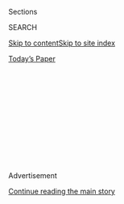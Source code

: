 <div id="app">

<div>

<div>

<div>

<div class="NYTAppHideMasthead css-1q2w90k e1suatyy0">

<div class="section css-ui9rw0 e1suatyy2">

<div class="css-eph4ug er09x8g0">

<div class="css-6n7j50">

</div>

<span class="css-1dv1kvn">Sections</span>

<div class="css-10488qs">

<span class="css-1dv1kvn">SEARCH</span>

</div>

[Skip to content](#site-content)[Skip to site
index](#site-index)

</div>

<div class="css-10698na e1huz5gh0">

</div>

</div>

<div id="masthead-bar-one" class="section hasLinks css-15hmgas e1csuq9d3">

<div class="css-uqyvli e1csuq9d0">

</div>

<div class="css-1uqjmks e1csuq9d1">

</div>

<div class="css-9e9ivx">

[](https://myaccount.nytimes3xbfgragh.onion/auth/login?response_type=cookie&client_id=vi)

</div>

<div class="css-1bvtpon e1csuq9d2">

[Today’s
Paper](https://www.nytimes3xbfgragh.onion/section/todayspaper)

</div>

</div>

</div>

</div>

<div data-aria-hidden="false">

<div id="site-content" data-role="main">

<div>

<div class="css-1aor85t" style="opacity:0.000000001;z-index:-1;visibility:hidden">

<div class="css-1hqnpie">

<div class="css-epjblv">

<span class="css-z6pdnw">Obamanomics</span>

</div>

<div class="css-k008qs">

<div class="css-1iwv8en">

<span class="css-18z7m18"></span>

<div>

<div>

</div>

</div>

</div>

<span class="css-1n6z4y"></span>

<div class="css-1705lsu">

<div class="css-4xjgmj">

<div class="css-4skfbu" data-role="toolbar" data-aria-label="Social Media Share buttons, Save button, and Comments Panel with current comment count" data-testid="share-tools">

  - 
  - 
  - 
  - 
    
    <div class="css-6n7j50">
    
    </div>

  - 

</div>

</div>

</div>

</div>

</div>

</div>

<div id="NYT_TOP_BANNER_REGION" class="css-13pd83m">

</div>

<div id="top-wrapper" class="css-1sy8kpn">

<div id="top-slug" class="css-l9onyx">

Advertisement

</div>

[Continue reading the main
story](#after-top)

<div class="ad top-wrapper" style="text-align:center;height:100%;display:block;min-height:250px">

<div id="top" class="place-ad" data-position="top" data-size-key="top">

</div>

</div>

<div id="after-top">

</div>

</div>

<div id="sponsor-wrapper" class="css-1hyfx7x">

<div id="sponsor-slug" class="css-19vbshk">

Supported by

</div>

[Continue reading the main
story](#after-sponsor)

<div id="sponsor" class="ad sponsor-wrapper" style="text-align:center;height:100%;display:block">

</div>

<div id="after-sponsor">

</div>

</div>

<div class="css-1vkm6nb ehdk2mb0">

# Obamanomics

</div>

<div class="css-xt80pu e12qa4dv0">

<div class="css-18e8msd">

<div class="css-vp77d3 epjyd6m0">

<div class="css-1baulvz">

By [<span class="css-1baulvz last-byline" itemprop="name">David
Leonhardt</span>](https://www.nytimes3xbfgragh.onion/by/david-leonhardt)

</div>

</div>

  - Aug. 20,
    2008

  - 
    
    <div class="css-4xjgmj">
    
    <div class="css-d8bdto" data-role="toolbar" data-aria-label="Social Media Share buttons, Save button, and Comments Panel with current comment count" data-testid="share-tools">
    
      - 
      - 
      - 
      - 
        
        <div class="css-6n7j50">
        
        </div>
    
      - 
    
    </div>
    
    </div>

</div>

</div>

<div class="section meteredContent css-1r7ky0e" name="articleBody" itemprop="articleBody">

<div class="css-1fanzo5 StoryBodyCompanionColumn">

<div class="css-53u6y8">

**I. A Broken Economy**

As Barack Obama prepares to accept the Democratic nomination this week,
it is clear that the economic policies of the next president are going
to be hugely important. Ever since Wall Street bankers were called back
from their vacations last summer to deal with the convulsions in the
mortgage market, the economy has been lurching from one crisis to the
next. The International Monetary Fund has described the situation as
“the largest financial shock since the Great Depression.” The details
are too technical for most of us to understand. (They’re too technical
for many bankers to understand, which is part of the problem.) But the
root cause is simple enough. In some fundamental ways, the American
economy has stopped working.

The fact that the economy grows — that it produces more goods and
services one year than it did in the previous one — no longer ensures
that most families will benefit from its growth. For the first time on
record, an economic expansion seems to have ended without family income
having risen substantially. Most families are still [making
less](http://www.census.gov/hhes/www/income/histinc/f07ar.html), after
accounting for inflation, than they were in 2000. For these workers,
roughly the bottom 60 percent of the income ladder, economic growth has
become a theoretical concept rather than the wellspring of better
medical care, a new car, a nicer house — a better life than their
parents had.

Americans have still been buying such things, but they have been doing
so with debt. A big chunk of that debt will never be repaid, which is
the most basic explanation for the financial crisis. Even after the
crisis has passed, the larger problem of income stagnation will remain.
It’s hardly the economy’s only serious problem either. There is also the
slow unraveling of the employer-based health-insurance system and the
fact that, come 2011, the baby boomers will start to turn 65, setting
off an enormous rise in the government’s Medicare and Social Security
obligations.

Most of these problems aren’t immediate, which helps explain why they
have gone unaddressed for so long. And the United States remains a
fabulously prosperous country, relative to almost any other country, at
any point in history. Yet Americans seem to realize that something has
gone wrong. In recent polls, about 80 percent of [respondents
say](http://nytimes3xbfgragh.onion/polls) the economy is in bad shape,
and almost 70 percent say it’s going to get worse. Together, these
answers make for the most downbeat assessment since at least the early
1980s, and underscore that the next president will be inheriting a set
of domestic problems as serious as any the country has faced in a long
time.

</div>

</div>

<div class="css-1fanzo5 StoryBodyCompanionColumn">

<div class="css-53u6y8">

John McCain’s [economic
vision](http://www.johnmccain.com/Informing/News/Speeches/4c980d5b-dfd3-40a3-9663-7d14df1f1468.htm),
as he has laid it out during the campaign, amounts to a slightly altered
version of Republican orthodoxy, with tax cuts at the core. Obama, on
the other hand, has more-detailed proposals but a less obvious ideology.

Well before this point on the presidential calendar, it’s usually clear
where a candidate fits within the political spectrum of his party. With
Obama, there is vast disagreement about just how liberal he is,
especially on the economy. My favorite example came in mid-June, shortly
after Obama named Jason Furman, a protégé of Robert Rubin, the centrist
former Treasury secretary, as his lead economic adviser. Labor leaders
[recoiled](http://articles.latimes.com/2008/jun/11/nation/na-furman11),
and John Sweeney, the head of the A.F.L.-C.I.O., worried aloud about
“corporate influence on the Democratic Party.” Then, the following
week, Kimberley Strassel, a member of The Wall Street Journal editorial
board, wrote a column titled, “[Farewell, New
Democrats](http://www.wsj.com/public/article_print/SB121391937825890363.html),”
concluding that Obama’s economic policies amounted to the end of
Clintonian centrism and a reversion to old liberal ways.

Some of the confusion stems from Obama’s own strategy of presenting
himself as a postpartisan figure. A few weeks ago, I joined him on a
flight from Orlando to Chicago and began our conversation by asking
about his economic approach. He started to answer, but then interrupted
himself. “My core economic theory is pragmatism,” he said, “figuring out
what works.”

This, of course, is not the whole story. Invoking pragmatism doesn’t
help the average voter much; ideology, though it often gets a bad name,
matters, because it offers insight into how a candidate might actually
behave as president. I have spent much of this year trying to get a
handle on what is sometimes called Obamanomics and have come away
thinking that Obama does have an economic ideology. It’s just not a
completely familiar one. Depending on how you look at it, he is both
more left-wing and more right-wing than many people realize.

**II. A New Democratic Consensus, of Sorts**

To understand where Obama stands, you first have to know that, for 15
years, Democratic Party economics have been defined by a struggle that
took place during the start of the Clinton administration. It was the
battle of the Bobs. On one side was Clinton’s labor secretary and
longtime friend, Bob Reich, who argued that the government should invest
in roads, bridges, worker training and the like to stimulate the economy
and help the middle class. On the other side was Bob Rubin, a former
Goldman Sachs executive turned White House aide, who favored reducing
the deficit to soothe the bond market, bring down interest rates and get
the economy moving again. Clinton cast his lot with Rubin, and to this
day the first question about any Democrat’s economic outlook is often
where his heart lies, with Reich or Rubin, the left or the center, the
government or the market.

</div>

</div>

<div class="css-1fanzo5 StoryBodyCompanionColumn">

<div class="css-53u6y8">

Obama has obviously studied this debate, and early on during the flight
to Chicago, he told me a story about Reich and Rubin. The previous week,
Obama convened a discussion with a high-powered group of economists and
chief executives. He was sitting at a conference table, with Rubin two
seats to his left and Reich across from him. “One of the points I
raised,” Obama told me, “is if you just use you, Bob, and you, Bob, as
caricatures, the truth is, both of you acknowledge the world is more
complicated.” By this, Obama didn’t simply mean that their views were
more nuanced than many outsiders understood. He meant that both have
come to acknowledge that the other man is, in part, correct. The two now
occupy more similar ideological places than they did in 1993. The battle
of the Bobs may not be completely over, but it has certainly been
[suspended](http://www.nytimes3xbfgragh.onion/2007/06/10/magazine/10wwln-summers-t.html).

Among the policy experts and economists who make up the Democratic
government-in-waiting, there is now something of a consensus. They agree
that deficit reduction did an enormous amount of good. It helped usher
in the 1990s boom and the only period of strong, broad-based income
growth in a generation. But that boom also depended on a technology
bubble and historically low oil prices. In the current decade, the
economy has continued to grow at a decent pace, yet most families have
seen little benefit. Instead, the benefits have flowed mostly to a small
slice of workers at the very top of the income distribution. As Rubin
told me, comparing the current moment with 1993, “The distributional
issues are obviously more serious now.” From today’s vantage point,
inequality looks likes a bigger problem than economic growth; fiscal
discipline seems necessary but not sufficient.

In practical terms, the new consensus means that the policies of an
Obama administration would differ from those of the Clinton
administration, but not primarily because of differences between the two
men. “The economy has changed in the last 15 years, and our
understanding of economic policy has changed as well,” Furman says. “And
that means that what was appropriate in 1993 is no longer appropriate.”
Obama’s agenda starts not with raising taxes to reduce the deficit, as
Clinton’s ended up doing, but with changing the tax code so that
families making more than $250,000 a year pay more taxes and nearly
everyone else pays less. That would begin to address inequality. Then
there would be Reich-like investments in alternative energy, physical
infrastructure and such, meant both to create middle-class jobs and to
address long-term problems like global warming.

All of this raises the question of what will happen to the deficit.
Obama’s aides optimistically insist he will reduce it, thanks to his tax
increases on the affluent and his plan to wind down the Iraq war.
Relative to McCain, whose promised spending cuts are [extremely
vague](http://www.nytimes3xbfgragh.onion/2008/04/23/business/23leonhardt.html),
Obama does indeed look like a fiscal conservative. But the larger point
is that the immediate deficit isn’t as big as it was in 1992. Then, it
was equal to [4.7
percent](http://www.cbo.gov/budget/data/historical.pdf) of gross
domestic product. Right now it’s about 2.5 percent.

During our conversation, Obama made it clear that he considered the
deficit to be only one of the long-term problems requiring immediate
attention, and he sounded more worried about the others, like global
warming, health care and the economic hangover that could follow the
housing bust. Tellingly, he said that while he admired what Clinton did,
he might have been more open to Reich’s argument — even in 1993. “I
still would have probably made a slightly different choice than Clinton
did,” Obama said. “I probably wouldn’t have been as obsessed with
deficit reduction.”

The new Democratic consensus isn’t complete, obviously. Labor unions, in
particular, would prefer more trade barriers than many other Democrats.
During the primaries Obama nodded, and at times pandered, in this
direction. Since then, he has
[disavowed](http://money.cnn.com/2008/06/18/magazines/fortune/easton_obama.fortune/index.htm?postversion=2008061815)
that rhetoric, to almost no one’s surprise. Yet his zig-zagging on the
issue did highlight the biggest weak spot in his, and his party’s,
economic agenda. He still hasn’t quite figured out how to sell it. For
all his skills as a storyteller and a speaker, he has not settled on a
compelling message about how to put the economy on the right
path.

<div class="css-79elbk" data-testid="photoviewer-wrapper">

<div class="css-z3e15g" data-testid="photoviewer-wrapper-hidden">

</div>

<div class="css-1a48zt4 ehw59r15" data-testid="photoviewer-children">

<div class="css-zgakxe erfvjey0">

<span class="css-1ly73wi e1tej78p0">Image</span>

<div class="css-zjzyr8">

<div data-testid="lazyimage-container" style="height:305.16923076923075px">

</div>

</div>

</div>

<span class="css-ach9cc e1z0qqy90" itemprop="copyrightHolder"><span class="css-1ly73wi e1tej78p0">Credit...</span><span>Tim
Davis for The New York Times</span></span>

</div>

</div>

The lack of such a message has contributed to several of his worst
moments over the last year. Most recently, the campaign has come out
with a series of small-bore, populist energy plans — a windfall-profits
tax on oil companies, a crackdown on speculators, a partial opening of
the strategic oil reserve — that seem more political than economic. The
most glaring misstep on this score was his comment this spring about
bitter rural voters clinging to guns and religion. It was, in effect, an
admission that his own message about the economy hadn’t yet broken
through.

</div>

</div>

<div class="css-1fanzo5 StoryBodyCompanionColumn">

<div class="css-53u6y8">

**III. A ‘University of Chicago’ Democrat**

Starting in the early 1990s, Obama spent 12 years at the University of
Chicago, mostly as a senior lecturer on constitutional law. It was a
part-time job that helped him make money while he began to build his
political career. But it also happened to place him inside what is
arguably the intellectual center of modern American economic
conservatism, the home of Milton Friedman and the laissez-faire
philosophy known as the Chicago School of economics. By all accounts,
Obama didn’t spend much time with Friedman’s disciples at the law
school. Instead, he became friendly with another crowd: liberals who had
come to think that Friedman was right about a lot, just not everything.

The [Chicago
School](http://www.pbs.org/wgbh/commandingheights/shared/video/qt/mini_p01_11_a_56.html)
believes that markets — that is, millions of individuals making separate
decisions — almost always function better than economies that are
managed by governments. In a market system, prices adjust whenever there
is a shortage or a glut, and the problem soon resolves itself. Just as
important, companies constantly compete with each other, which helps
bring down prices, improves the quality of goods and ultimately lifts
living standards.

In its more extreme forms, the Chicago School’s ideas have some obvious
flaws. History has shown that free markets aren’t so good at, say,
preventing pollution or the issuance of fantastically unrealistic
mortgages. But over the last few decades, as Europe’s regulated
economies have struggled and Asia’s move toward capitalism has spurred
its fabulous boom, many liberals have also come to appreciate the
virtues of markets.

One of these liberals is [Cass
Sunstein](http://www.law.harvard.edu/faculty/directory/facdir.php?id=552),
a prolific law professor who sometimes ate with Obama in the open,
sunlit cafeteria off the lobby of the main building at Chicago’s law
school. Over sandwiches in that cafeteria this spring, Sunstein told me
that he didn’t think that Obama arrived at the law school as an
old-style liberal or departed as anything like a Friedmanite. Yet
Sunstein and other former Chicago colleagues I spoke with said they
believed that Chicago had helped give Obama an intellectual framework
for his instincts, at the least, and probably made him come to
appreciate markets more.

Obama, when I asked him, agreed that his years surrounded by Chicago
School thinking affected him. He tends to assign his motives to more
intimate narratives, though, and he said that his grandmother, a
high-school graduate who rose to become the vice president of a bank and
was the family’s main breadwinner, had the biggest impact. “She had to
think very practically about, How do you make money?” he told me. “How
does the system work? That led me to have an orientation to ask
hardheaded questions. During my formative years, there was still
ideological competition between a social-democratic or even socialist
agenda and a free-market, Milton Friedman agenda. I think it was natural
for me to ask questions of both sides and maybe try to synthesize
approaches.”

There is plenty of evidence that this synthesis isn’t merely a part of a
candidate’s inevitable tack to the center for a general election. In
Obama’s memoir, “Dreams From My Father,” he sympathetically recounts a
conversation he had with a Kenyan farmer, in which the man complains
both about rich people who won’t pay their fair share of taxes and about
burdensome government regulations on coffee growing. In Obama’s second
book, “The Audacity of Hope,” he goes further: “Reagan’s central insight
— that the liberal welfare state had grown complacent and overly
bureaucratic, with Democratic policy makers more obsessed with slicing
the economic pie than with growing that pie — contained a good deal of
truth.”

</div>

</div>

<div class="css-1fanzo5 StoryBodyCompanionColumn">

<div class="css-53u6y8">

The partial embrace of Reaganomics is a typical bit of Obama’s
postpartisan veneer. In a single artful sentence, he dismissed the old
liberals, aligned himself with the Bill Clinton centrists and did so by
reaching back to a conservative icon who remains widely popular. But the
words have significance at face value too. Compared with many other
Democrats, Obama simply is more comfortable with the apparent successes
of laissez-faire economics.

Sunstein, now on the faculty at Harvard, has a name for this approach:
“I like to think of him as a ‘University of Chicago’ Democrat.”

It’s a useful label. Today’s Democratic consensus has moved the party to
the left, and on issues like inequality and climate change, Obama
appears willing to be even more aggressive than many fellow Democrats.
From this standpoint, he’s a true liberal. Yet he also says he believes
that there are significant parts of Reaganism worth preserving. So his
policies often involve setting up a government program to address a
market failure but then trying to harness the power of the market within
that program. This, at times, makes him look like a conservative
Democrat.

From the beginning, Obama has sought out academic economists, rather
than lawyers or former White House aides. His first economic adviser,
[Austan
Goolsbee](http://faculty.chicagogsb.edu/austan.goolsbee/website/), is a
young University of Chicago professor who shares Obama’s market-oriented
Democratic views. This summer, Obama added Furman, who has a more
traditional background, having worked for both the Clinton
administration and the Kerry campaign. But he, too, has a Ph.D. in
economics, from Harvard.

As anyone who has spent time with Obama knows, he likes experts, and his
choice of advisers stems in part from his interest in empirical
research. (James Heckman, a Nobel laureate who critiqued the campaign’s
education plan at Goolsbee’s request, said, “I’ve never worked with a
campaign that was more interested in what the research shows.”) By
surrounding himself with economists, however, Obama was also making a
decision with ideological consequences. Far more than many other policy
advisers, economists believe in the power of markets. What tends to
distinguish Democratic economists is that they set out to uncover
imperfections of the market and then come up with incremental,
market-based solutions to these imperfections. This helps explain the
Obama campaign’s [interest
in](http://www.nytimes3xbfgragh.onion/2008/01/02/business/02leonhardt.html)
behavioral economics, a relatively new field that has pointed out many
ways in which people make irrational, short-term decisions. To deal with
one example of such myopia, Obama would require companies to
automatically set aside a portion of their workers’ salary in a 401(k)
plan. Any worker could override the decision — and save nothing at all
or save even more — but the default would be to save.

A more controversial version of Obama’s market friendliness came from
his health-care proposal, which, unlike Hillary Clinton’s, would not
mandate that people have health insurance. Like other Democrats, he was
pushing for a big government program to deal with what he saw as market
failures in health care and to bring down the price of insurance. Once
the program was in place, though, he trusted a market of individuals to
make its own decisions; once the government had subsidized health
insurance, he thought the vast majority of the uninsured would sign up.

There are similar strains in Obama’s proposals on housing and education,
and it’s worth remembering that these all came out before he was the
presumptive nominee. The best example of his approach, however, may be
his climate policy. By last year, Democrats in Congress essentially
agreed that to reduce greenhouse-gas emissions, the government should
place a nationwide cap on these emissions and then issue tradable
permits giving companies the right to produce them (thus the term “cap
and trade”). Most Congressional bills envisioned giving away many of the
permits to power companies. Economists, by and large, considered this
giveaway to be the worst part of the plan. It would require Congress to
decide how many free permits each company should get and would set off a
frenzy of corporate lobbying.

</div>

</div>

<div class="css-1fanzo5 StoryBodyCompanionColumn">

<div class="css-53u6y8">

The alternative was to auction off the permits — to let the market set
their value. “If you don’t auction 100 percent of the permits,” Goolsbee
told me, “this could be one of the biggest pieces of corporate welfare
ever.” With Congress making the decisions, the power companies with the
best political connections might get the permits. With a [full
auction](http://gregmankiw.blogspot.com/2008/05/mccain-vs-obama-carbon-auctions.html),
the permits would end up with companies willing to make the highest
bids. Presumably, these would be the most efficient companies, the ones
able to produce the most energy (and profits) for a given amount of
greenhouse-gas pollution.

The auctions would have another big advantage too. They would raise
billions of dollars for the government, money that could then be
returned to taxpayers to offset the higher energy prices created by the
emissions
cap.

<div class="css-79elbk" data-testid="photoviewer-wrapper">

<div class="css-z3e15g" data-testid="photoviewer-wrapper-hidden">

</div>

<div class="css-1a48zt4 ehw59r15" data-testid="photoviewer-children">

<div class="css-zgakxe erfvjey0">

<span class="css-1ly73wi e1tej78p0">Image</span>

<div class="css-zjzyr8">

<div data-testid="lazyimage-container" style="height:290.2974358974359px">

</div>

</div>

</div>

<span class="css-ach9cc e1z0qqy90" itemprop="copyrightHolder"><span class="css-1ly73wi e1tej78p0">Credit...</span><span>Photo
Illustration by Victor Schrager for The New York Times; Prop Stylist:
Megan Caponetto</span></span>

</div>

</div>

It seems likely that a President Obama would sign a cap-and-trade bill
even if it did give away some permits. But candidate Obama has at least
moved the debate toward a more pro-market solution.

**IV. The End of the Age of Reagan?**

“The market is the best mechanism ever invented for efficiently
allocating resources to maximize production,” Obama told me. “And I also
think that there is a connection between the freedom of the marketplace
and freedom more generally.” But, he continued, “there are certain
things the market doesn’t automatically do.” In other words, free-market
policy isn’t likely to dominate his agenda; his project would be fixing
the market.

And it does seem to need fixing. For three decades now, the American
economy has been in what the historian Sean Wilentz calls the [Age of
Reagan](http://www.harpercollins.com/books/9780060744809/The_Age_of_Reagan/index.aspx).
The government has deregulated industries, opened the economy more to
market forces and, above all, cut income taxes. Much good has come of
this — the end of 1970s stagflation, infrequent and relatively mild
recessions, faster growth than that of the more regulated economies of
Europe. Yet laissez-faire capitalism hasn’t delivered nearly what its
proponents promised. It has created big budget deficits, the most
pronounced income inequality since the 1920s and the current financial
crisis. As Lawrence Summers, the former Treasury secretary and Rubin
ally from the Clinton administration, says: “We’ve probably done a
better job of the last 20 years on the problems the market can solve
than the problems the market can’t solve. We’re doing pretty well on the
size of people’s houses and televisions and the like. We’re not looking
so good on infrastructure and education.”

The closest thing to an Obama doctrine on market regulation was a
[speech](http://www.nytimes3xbfgragh.onion/2008/03/27/us/politics/27text-obama.html?pagewanted=print)
he gave in March at Cooper Union in New York, called “Renewing the
American Economy.” It included his usual praise of market forces, and
his prescriptions for regulating the financial system were mostly
mainstream Democratic fare, like tougher penalties for loan fraud,
tighter rules and closer oversight for Wall Street. These steps might or
might not prevent the next crisis, but they would certainly place a
bigger emphasis on trying to do so. And the speech, if anything,
probably placed Obama on the more aggressively liberal side of the
Democratic platform. Afterward, Robert Kuttner, an unabashedly
left-leaning Democrat,
[praised](http://www.prospect.org/cs/articles?article=obama_v_krugman)
Obama for going “well beyond the current Democratic Party consensus.”

</div>

</div>

<div class="css-1fanzo5 StoryBodyCompanionColumn">

<div class="css-53u6y8">

Shortly before Obama’s speech, the Federal Reserve made emergency loans
to investment banks that hadn’t officially been under its supervision.
Obama argued that, going forward, the Fed had to be given permanent
oversight of any such institutions, because their executives would
henceforth assume that the government would come to their rescue. If
taxpayers were going to be on the hook for those banks when they failed,
he suggested, the government should have the chance to minimize the risk
of failure. (Since March, Fed officials themselves have inched toward a
similar position.)

There is, plainly, a big potential conflict between the University of
Chicago side of Obama and the regulator side. A regulation that sounds
sensible today can end up having nasty unintended consequences. But in
Obama’s view, the risks to market-based capitalism now have more to do
with too little regulation than too much. He can sound almost righteous
on this point. He talked to me about the need for a moral element to
capitalism and said that the crony capitalism of recent years should be
the nightmare of any market-loving economist. At times, this part of his
message can seem to overwhelm his respect for the market. Obama’s aides
have justified his proposed windfall-profits tax on oil companies, for
example, by saying that it makes up for the unjustifiable tax breaks the
energy industry has received in the past. But that doesn’t change the
fact that it’s a tax targeted at a specific industry, which, as some
economists have pointed out, is just the sort of tinkering that the
Chicago School detests.

**V. Spreading the Wealth**

The most tangible way that today’s economy feels unfair is the lack of
real income growth for most families. Earlier this year, when [I
interviewed](http://www.nytimes3xbfgragh.onion/2008/02/02/us/politics/02obama.html?_r=1&oref=slogin)
Obama during the primaries, he was careful to say that he didn’t think
President Bush deserved all that much blame for the stagnant incomes of
the current decade. Income growth for most families began to slow in the
1970s, and the causes of the great pay slowdown were complex. Obama
didn’t name them all, but a decent list would look something like
this: new technologies that have made some blue-collar work obsolete; a
slowing in the nation’s educational attainment; the shriveling of labor
unions; the increase in one-parent families, which are far less
economically secure; and the rise of other countries that have huge
low-wage work forces.

What Obama blamed the current administration for, he said, was
aggravating these trends with the tax code. To a large extent, Obama’s
own economic agenda revolves around reversing Bush’s tax policies and
then going a bit further in the other direction. Here, more than in his
regulatory approach, Obama stands on the left side of the Democratic
Party, but not exactly in the traditional tax-and-spend ways.

It’s helpful to start with a little
[history](http://elsa.berkeley.edu/~saez/piketty-saezJEP07taxprog.pdf).
When Reagan was elected, in 1980, tax rates on top incomes were so high
that even liberal economists now say the economy was suffering. There
simply wasn’t enough of an incentive for rich people to start new
companies or expand existing ones, because so much of their profits
would have gone to the federal government. Someone making the equivalent
of $5 million in 1980 — in inflation-adjusted terms — would have paid a
combined federal tax rate of almost 60 percent, according to research by
Emmanuel Saez and Thomas Piketty, two academic economists. (These
calculations cover not only income taxes but also payroll taxes,
capital-gains taxes and others.) Reagan, by the end of his second term,
had cut this rate to about 35 percent. Clinton raised it above 40
percent, but the current President Bush has reduced it to 34 percent. So
over the same period that the rich have been getting much richer before
taxes, their tax rates have also been falling far faster than the rates
of any other income group.

Dating back to Reagan, Republicans have packaged tax cuts on high
earners with more modest middle-class tax cuts and then maneuvered the
Democrats into an unwinnable choice: are you for tax cuts or against
them? Obama, however, argues that this is the moment when the politics
of taxes can be changed.

To do this, he is proposing tax cuts for most families that are
significantly larger than those McCain is offering, along with major tax
increases for families making more than $250,000 a year. “That’s
essentially a major part of our economic plan,” Obama said. “But it’s
also a political message.” Economically, he is trying to use the tax
code to spread the bounty from the market-based American economy to a
far wider group of families. Politically, he is trying to drive a wedge
through the great Reagan tax gambit.

</div>

</div>

<div class="css-1fanzo5 StoryBodyCompanionColumn">

<div class="css-53u6y8">

The Tax Policy Center, a research group run by the Brookings Institution
and the Urban Institute, has done the most detailed analysis of the
Obama and McCain tax plans, and it has published a series of
[fascinating
tables](http://www.taxpolicycenter.org/UploadedPDF/411749_update_candidates.pdf).
For the bottom 80 percent of the population — those households making
$118,000 or less — McCain’s various tax cuts would mean a net savings of
about $200 a year on average. Obama’s proposals would bring $900 a year
in savings. So for most people, Obama is the tax cutter in this
campaign.

If there is a theme to the Obama tax philosophy, it’s that the tax code
is not quite as progressive as you think it is. Most of the public
discussion about taxes tends to focus on the income tax, which taxes the
affluent at a considerably higher rate than anyone else. But the income
tax doesn’t take the biggest bite out of most families’ annual tax bill.
The payroll tax does. And even as the federal government has been
reducing income taxes over the last few decades, it has allowed the
payroll tax, which finances Social Security and Medicare, to creep up.
That’s a big reason that overall tax rates for the bottom 80 percent of
earners have not fallen as much as rates for the affluent.

Obama’s second-most-expensive proposal, after his health-care plan, is
the equivalent of a $500 cut in the payroll tax for most workers. (It is
actually a credit that is applied toward income taxes based on payroll
taxes paid.) In a speech this month in Florida, he proposed that the cut
take effect immediately, in the form of a rebate, to stimulate the
economy. For most workers, it would be the first significant cut in the
payroll tax in decades, if not ever.

The other way that he would cut taxes involves a series of
technicalities. But since the campaign began, Goolsbee has been arguing
that those technicalities offer one of the best glimpses of how Obama
thinks about the tax code. Right now, several big tax breaks that sound
broad-based — like those for child care and mortgage interest — don’t
always benefit middle-income and lower-income families. Another example
is the Hope Credit for college tuition, a creation of the Clinton
administration. Obama wants to more than double the credit, to $4,000.
More to the point, he would make it “fully refundable.” As a result, a
family with an income-tax bill of $3,000 wouldn’t merely have that bill
eliminated; it would also receive a $1,000 check. Increasingly, the
income-tax system becomes a way to transfer money to poor families.

All told, Obama would not only cut taxes for most people more than
McCain would. He would cut them more than Bill Clinton did and more than
Hillary Clinton proposed doing. These tax cuts are really the essence of
his market-oriented redistributionist philosophy (though he made it
clear that he doesn’t like the word “redistributionist”). They are an
attempt to address the middle-class squeeze by giving people a chunk of
money to spend as they see
fit.

<div class="css-79elbk" data-testid="photoviewer-wrapper">

<div class="css-z3e15g" data-testid="photoviewer-wrapper-hidden">

</div>

<div class="css-1a48zt4 ehw59r15" data-testid="photoviewer-children">

<div class="css-zgakxe erfvjey0">

<span class="css-1ly73wi e1tej78p0">Image</span>

<div class="css-zjzyr8">

<div data-testid="lazyimage-container" style="height:289.7025641025641px">

</div>

</div>

</div>

<span class="css-ach9cc e1z0qqy90" itemprop="copyrightHolder"><span class="css-1ly73wi e1tej78p0">Credit...</span><span>Photo
Illustration by Victor Schrager for The New York Times; Prop Stylist:
Megan Caponetto</span></span>

</div>

</div>

He would then pay for the cuts, at least in part, by raising taxes on
the affluent to a point where they would eventually be slightly higher
than they were under Clinton. For these upper-income families, the Tax
Policy Center’s comparisons with McCain are even starker. McCain, by
continuing the basic thrust of Bush’s tax policies and adding a few new
wrinkles, would cut taxes for the top 0.1 percent of earners — those
making an average of $9.1 million — by another $190,000 a year, on top
of the Bush reductions. Obama would raise taxes on this top 0.1 percent
by an average of $800,000 a year.

</div>

</div>

<div class="css-1fanzo5 StoryBodyCompanionColumn">

<div class="css-53u6y8">

It’s hard not to look at that figure and be a little stunned. It would
represent a huge tax increase on the wealthy families. But it’s also
worth putting the number in some context. The bulk of Obama’s tax
increases on the wealthy — about $500,000 of that $800,000 — would
simply take away Bush’s tax cuts. The remaining $300,000 wouldn’t nearly
reverse their pretax income gains in recent years. Since the mid-1990s,
their inflation-adjusted pretax income has [roughly
doubled](http://elsa.berkeley.edu/~saez/).

To put it another way, the wealthy have done so well over the past few
decades, with their incomes soaring and tax rates plummeting, that
Obama’s plan would not come close to erasing their gains. The same
would be true of households making a few hundred thousand dollars a year
(who have gotten smaller raises than the very rich but would also face
smaller tax increases). As ambitious as Obama’s proposals might be, they
would still leave the gap between the rich and everyone else far wider
than it was 15 or 30 years ago. It just wouldn’t be quite as wide as it
is now.

**VI. Is He a European-Model Neoliberal?**

Even some Republicans have started to wonder whether the Reagan strategy
on taxes has run its course. Earlier this year, two young conservative
writers, Ross Douthat and Reihan Salam, came out with a book called
“Grand New Party.” Their basic thesis is that the Republican Party,
for all its successes over the past generation, has failed to cement its
majority because of economics. If the party’s agenda continues to
revolve around tax cuts that mostly benefit the well off, the [book
argues](http://www.nytimes3xbfgragh.onion/2008/06/29/books/review/Ornstein-t.html),
Republicans risk allowing a generation-long Democratic majority, like
the kind that ruled the country from F.D.R. to L.B.J. To avoid this
outcome, the authors offer an agenda of what they call Sam’s Club
Republicanism, focused on the working class.

For now, the people running the party, be they in the Bush
administration or the McCain campaign, evidently do not share this
concern. They have responded to Obama’s tax proposals with the same kind
of attacks that the party has been using since the 1980s. First, they
have argued that Obama’s tax increases would end up hitting every income
group. Strictly speaking, this is true. Obama’s increase on the
corporate income tax would ultimately fall on all stockholders, even
poor ones. In practical terms, though, most families own little enough
stock that the other features of the tax plan would matter far, far
more. That’s why the Tax Policy Center numbers, which include the
corporate tax increase, come out as they do.

The second criticism is that Obama’s tax increases would send an
already-weak economy into a tailspin. The [problem with this
argument](http://wsj.com/article/SB121728762442091427.html) is that it’s
been made before, fairly recently, and it proved to be spectacularly
wrong. When Bill Clinton raised taxes on upper-income families in 1993,
his supply-side critics insisted that he would ruin the economy. As we
now know, Clinton presided over the longest economic expansion on
record, the fastest income growth most workers had experienced in a
generation and the disappearance of the federal-budget deficit. His
successor, Bush, then did exactly what the supply-siders wanted, cutting
upper-income tax rates, and the results were much worse. Economic growth
wasn’t quite as strong or nearly as widespread, and the deficit
returned. At the very least, Clinton’s increases did no discernible
economic damage. Rubin, citing academic work on tax rates, made the case
to me that rates under an Obama administration would not be nearly high
enough to stifle innovation.

There is, however, a more philosophical critique of Obama’s tax
policies. It’s one that Douthat and Salam make in “Grand New Party.” The
book doesn’t mention Obama by name, but it contains one of the best
summaries of his economic policy that I have read. The authors describe
a new-model liberal consensus that weds “the free-market centrism of the
Clinton years to a revived push for European-style social democracy.”
This neoliberalism, as they call it, wouldn’t involve the big-government
programs of the postwar years, but the government would come to play a
larger role in the economy and would redistribute much more income from
the rich to everyone else. “This is, in many respects, a deeply
un-American solution to the problems facing our country,” the authors
write, “one that would emphasize dependence over self-sufficiency and
bureaucratic condescension over self-help.”

Douglas Holtz-Eakin, a former head of the Congressional Budget Office
who has been advising McCain since the primaries, made a more specific
version of this same point to me. Since Social Security was founded, its
benefits have been based on the amount of payroll taxes that an
individual worker paid over his or her lifetime. The system is
progressive, in that the rich contribute more than the poor and do not
get out everything they put in. But Obama would make it vastly more
progressive. Currently, only income up to $102,000 is subject to the
tax. After a decade, he would leave income between $102,000 and $250,000
untaxed, but would begin taxing income above that. The people paying
this new tax probably would not get any additional retirement benefits
in return. “As a political matter,” [Holtz-Eakin
argued](http://www.leighbureau.com/speaker.asp?id=344), “it reveals a
lack of judgment.” A program with almost unrivaled political support, he
added, could turn into yet another government transfer program.

</div>

</div>

<div class="css-1fanzo5 StoryBodyCompanionColumn">

<div class="css-53u6y8">

During my recent conversation with Obama, he mentioned Sam’s Club
Republicanism in a different context, and I asked him if he had read
“Grand New Party.” He hadn’t, he said, so I read him the line about
dependence and condescension and asked for his reaction.

He said it made him think of Warren Buffett, an Obama supporter, who, if
anything, might argue that he wasn’t going far enough to change the tax
code. “If you talk to Warren, he’ll tell you his preference is not to
meddle in the economy at all — let the market work, however way it’s
going to work, and then just tax the heck out of people at the end and
just redistribute it,” Obama said. “That way you’re not impeding
efficiency, and you’re achieving equity on the back end.” He continued
by saying that he thought there was some merit in Buffett’s argument.
But, he said: “I do think that what the argument may miss is the sense
of control that we want individuals to have in determining their own
career paths, making their own life choices and so forth. And I also
think you want to instill that sense of self-reliance and that what you
do will help determine outcomes.”

**VII. The New New Deal**

Last summer, just before a highway bridge in Minneapolis collapsed,
Obama was meeting with a small group of economists. At one point,
according to several people who were at the meeting, Obama said he
agreed that blue-collar workers were struggling primarily because their
skills weren’t as much in demand as they used to be. Technology has
remade the economy, and education and retraining were the best ways for
workers to keep up. But any public-policy response couldn’t be about
just education; it also had to take account of the psychology of the
workplace, Obama continued. Some laid-off steelworkers might indeed be
able to go back to school to become health-care workers. But many of
them don’t want to work in health care or any service job. Factory
workers, he said, want to make something. It’s part of their identity.

From there, Obama moved the conversation toward a discussion of how the
government could improve the nation’s infrastructure — its backbone of
bridges, roads, tunnels, airports and the like, much of which has seen
better days. Since the dawn of the Age of Reagan, the idea that
government spending can be a good thing for the economy has been out of
favor, even among Democrats. But it’s now making something of a
comeback, particularly within Obama’s camp. His agenda calls for about
$50 billion in new annual spending on various investments, including
infrastructure, alternative energy and scientific research. (To put that
in perspective, the cut in the payroll tax would cost about $70 billion
a year.)

These investments might pay off in all sorts of ways. They are a classic
form of stimulus that could help the economy emerge from the housing
hangover. They would provide jobs for former factory workers and others
without college degrees, many of whom have struggled over the past
generation, and for whom the current home-building slump has been yet
another blow. Above all, the investments would have the potential to pay
big long-term dividends, in the form of a national economy that operated
more smoothly.

I came to think of this part of Obama’s agenda as the Virginia model,
thanks to Tim Kaine, Virginia’s governor, who was one of the first
Democrats to endorse Obama. Last year, Kaine began making the case to
Goolsbee that the campaign should view Virginia as a model for the rest
of the country. In just a few decades, the state has managed to
transform itself in precisely the way that economists think the United
States now must — to a higher-wage economy with a more-educated
population, a place that has prospered even while losing many of its
old-line manufacturing jobs. And it did so with a crucial shove from the
government.

For much of the 20th century, Virginia was a poor state, but after World
War II, with the cold war under way and the military growing,
well-paying defense contractors began to sprout up around the Pentagon,
in northern Virginia. By the 1970s,
[Darpa](http://www.darpa.mil/body/overtheyears.html), the Pentagon’s
research arm, began working on a computer network, which soon spawned a
new form of communication: electronic mail. That computer system
eventually became the Internet, and Northern Virginia suddenly had the
beginnings of a brand-new industry. In recent decades, Virginia has also
invested money in the port near Norfolk and has vastly expanded its
colleges and universities. Today the state’s per-capita income is 7
percent higher than the national average.

</div>

</div>

<div class="css-1fanzo5 StoryBodyCompanionColumn">

<div class="css-53u6y8">

The trick for someone trying to replicate Virginia’s success is figuring
out which investments to make. As any Chicago School economist would
remind you, the federal government has made its share of mistakes in
this area, a recent example being subsidies for ethanol, which Obama, a
farm-state senator, has championed and McCain has opposed. But Obama at
least seems to have learned one lesson from the experience: His proposed
new infrastructure spending would be overseen by a bipartisan board of
unelected officials, rather than members of
Congress.

<div class="css-79elbk" data-testid="photoviewer-wrapper">

<div class="css-z3e15g" data-testid="photoviewer-wrapper-hidden">

</div>

<div class="css-1a48zt4 ehw59r15" data-testid="photoviewer-children">

<div class="css-zgakxe erfvjey0">

<span class="css-1ly73wi e1tej78p0">Image</span>

<div class="css-zjzyr8">

<div data-testid="lazyimage-container" style="height:290px">

</div>

</div>

</div>

<span class="css-ach9cc e1z0qqy90" itemprop="copyrightHolder"><span class="css-1ly73wi e1tej78p0">Credit...</span><span>Photo
Illustration by Victor Schrager for The New York Times; Prop Stylist:
Megan Caponetto</span></span>

</div>

</div>

More important, perhaps, is the fact that a single success, like the
Internet or the Interstate highway system, can make up for a lot of
failures. Jason Grumet, a Washington lawyer who is the Obama campaign’s
lead environmental adviser, made this point to me after I asked him why
anyone should have confidence in the government’s ability to pick
winners. “We all talk about
[Apollo 11](http://www.nasm.si.edu/collections/imagery/Apollo/AS11/a11.htm),
but there were some pretty public, pretty awful failures along the way,”
Grumet said. “The United States didn’t say: ‘Well, we had some failures.
We’re going to give up getting to the moon.’ ”

**VIII. Lots of Beef, Shortage of Message**

When Obama gives a speech about his economic plan, there is often a
moment when you can sense him shift from poetry to prose. He can be
inspiring when talking about how the country ended up being the envy of
the world. But when he comes to the part about what he wants to do next,
how he wants to keep America the envy of the world, it can sound a
little like a State of the Union laundry list.

His advisers are divided about how much of a problem this is. Some of
them told me that he did have a unifying theme — the middle-class
squeeze — and that it would become clearer to voters as they began
paying closer attention to the race. Others said they didn’t think Obama
had yet come up with a simple way to explain how he would alleviate that
squeeze. Obama himself seems well aware of the stakes. In 2005, on a
call-in public-radio show, he told a listener that Democrats hadn’t been
as effective in telling a story about the country as Republicans. In the
end, he said, people voted not for a hodgepodge of position papers but
for someone who could explain to them where the country should be going.

So I asked Obama whether he thought he had been able to tell an
effective story about the economy during this campaign. Specifically, I
wondered, did he think he had a message that compared with Reagan’s
simple call for less government and lower taxes.

He paused for a few seconds and then said this:

“I think I can tell a pretty simple story. Ronald Reagan ushered in an
era that reasserted the marketplace and freedom. He made people aware of
the cost involved of government regulation or at least a
command-and-control-style regulation regime. Bill Clinton to some extent
continued that pattern, although he may have smoothed out the edges of
it. And George Bush took Ronald Reagan’s insight and ran it over a
cliff. And so I think the simple way of telling the story is that when
Bill Clinton said the era of big government is over, he wasn’t arguing
for an era of no government. So what we need to bring about is the end
of the era of unresponsive and inefficient government and short-term
thinking in government, so that the government is laying the groundwork,
the framework, the foundation for the market to operate effectively and
for every single individual to be able to be connected with that market
and to succeed in that market. And it’s now a global marketplace.

</div>

</div>

<div class="css-1fanzo5 StoryBodyCompanionColumn">

<div class="css-53u6y8">

“Now, that’s the story. Now, telling it elegantly — ‘low taxes, smaller
government’ — the way the Republicans have, I think is more of a
challenge.”

Even if Obama does figure out how to meet the challenge well enough to
get elected, there are any number of ways in which his plans could fail.
He has never run any government entity — no state, no city, not even a
municipal agency — and he may not prove to be good at doing so. The
economy could deteriorate further, leaving him with a Clinton-like
choice between manageable deficits and direct help for the middle class.
Or maybe the many economists who like his agenda are simply wrong. Maybe
his health-care program won’t bring down costs. Maybe the Virginia model
won’t work for the rest of the country.

But it’s not entirely clear what the alternative is, at least in the
broad sense and at least for the time being. A much more left-wing
agenda than Obama’s would consist of erecting new trade barriers,
reregulating various industries and otherwise getting the government
even more involved in the economy than Obama would. This program has the
dubious distinction of being disliked by both voters and experts alike.
Populism hasn’t won a national election, or even the Democratic
nomination, in decades, and economists can point to any number of ways
why it wouldn’t work anyway.

Republicans, on the other hand, have an economic strategy that may still
sell politically. But is there much reason to think that it would lead
to a very different result from Bush’s? There have now been two
presidents in the last 30 years — Bush and Reagan — who cut taxes and
promised that deficits would not follow. But the deficits did come, and
they went away only after two other presidents — George H. W. Bush and
Bill Clinton — raised taxes. It also seems fairly clear by now that tax
cuts for the affluent do not necessarily trickle down to everyone else.

For Democrats who want to think the worst about their opponents,
McCain’s reliance on these ideas may be affirming. But it’s really a
shame. For the time being, only one party is applying the lessons of
history to the country’s biggest economic problems. There is no great
battle of new ideas, and that can’t make it more likely that those
problems will be solved.

**Shortly after I boarded** Obama’s campaign plane this month, one of
his press aides warned me that the conversation might not last long. She
explained that he was exhausted from two days of campaigning in Florida
and might decide to nap as soon as he got on the plane. But a few
minutes later he summoned me to the plane’s first-class section,
evidently choosing an economics discussion over a DVD of “Mad Men,”
which was sitting on his side table. His eyes were tired, and he looked
a good deal older than he had only four years ago, on the night that he
became famous at the 2004 Democratic convention. But we ended up talking
for an hour. After I returned to my seat, the press aide walked back to
tell me that Obama had more to say.

“Two things,” he said, as we were standing outside the first-class
bathroom. “One, just because I think it really captures where I was
going with the whole issue of balancing market sensibilities with moral
sentiment. One of my favorite quotes is — you know that famous Robert F.
Kennedy quote about the measure of our G.D.P.?”

</div>

</div>

<div class="css-1fanzo5 StoryBodyCompanionColumn">

<div class="css-53u6y8">

I didn’t, I said.

“Well, I’ll send it to you, because it’s one of the most beautiful of
his speeches,” Obama said.

In it, Kennedy argues that a country’s health can’t be measured simply
by its economic output. That output, he said, “counts special locks for
our doors and the jails for those who break them” but not “the health of
our children, the quality of their education or the joy of their play.”

The second point Obama wanted to make was about sustainability. The
current concerns about the state of the planet, he said, required
something of a paradigm shift for economics. If we don’t make serious
changes soon, probably in the next 10 or 15 years, we may find that it’s
too late.

Both of these points, I realized later, were close cousins of two of the
weaker arguments that liberals have made in recent decades. Liberals
have at times dismissed the [enormous
benefits](http://www.nytimes3xbfgragh.onion/2008/04/16/business/16leonhardt.html)
that come with prosperity. And for decades some liberals have been
[wrongly](http://www.nytimes3xbfgragh.onion/1990/12/02/magazine/120290-tierney-magazine.html)
predicting that economic growth was sure to leave the world without
enough food or enough oil or enough something. Obama acknowledged as
much, saying that technology had thus far always overcome any concerns
about sustainability and that Kennedy’s notion had to be tempered with
an appreciation of prosperity.

What’s new about the current moment, however, is that both of these
arguments are actually starting to look relevant. Based on the
collective wisdom of scientists, global warming really does seem to be
different from any previous environmental crisis. For the first time on
record, meanwhile, economic growth has not translated into better living
standards for most Americans. These are two enormous challenges that are
part of the legacy of the Reagan Age. They will be waiting for the next
president, whether he is Obama or McCain, and they’ll probably be around
for another couple of presidents too.

</div>

</div>

</div>

<div>

</div>

<div>

</div>

<div>

</div>

<div>

<div id="bottom-wrapper" class="css-1ede5it">

<div id="bottom-slug" class="css-l9onyx">

Advertisement

</div>

[Continue reading the main
story](#after-bottom)

<div id="bottom" class="ad bottom-wrapper" style="text-align:center;height:100%;display:block;min-height:90px">

</div>

<div id="after-bottom">

</div>

</div>

</div>

</div>

</div>

## Site Index

<div>

</div>

## Site Information Navigation

  - [© <span>2020</span> <span>The New York Times
    Company</span>](https://help.nytimes3xbfgragh.onion/hc/en-us/articles/115014792127-Copyright-notice)

<!-- end list -->

  - [NYTCo](https://www.nytco.com/)
  - [Contact
    Us](https://help.nytimes3xbfgragh.onion/hc/en-us/articles/115015385887-Contact-Us)
  - [Work with us](https://www.nytco.com/careers/)
  - [Advertise](https://nytmediakit.com/)
  - [T Brand Studio](http://www.tbrandstudio.com/)
  - [Your Ad
    Choices](https://www.nytimes3xbfgragh.onion/privacy/cookie-policy#how-do-i-manage-trackers)
  - [Privacy](https://www.nytimes3xbfgragh.onion/privacy)
  - [Terms of
    Service](https://help.nytimes3xbfgragh.onion/hc/en-us/articles/115014893428-Terms-of-service)
  - [Terms of
    Sale](https://help.nytimes3xbfgragh.onion/hc/en-us/articles/115014893968-Terms-of-sale)
  - [Site
    Map](https://spiderbites.nytimes3xbfgragh.onion)
  - [Help](https://help.nytimes3xbfgragh.onion/hc/en-us)
  - [Subscriptions](https://www.nytimes3xbfgragh.onion/subscription?campaignId=37WXW)

</div>

</div>

</div>

</div>
